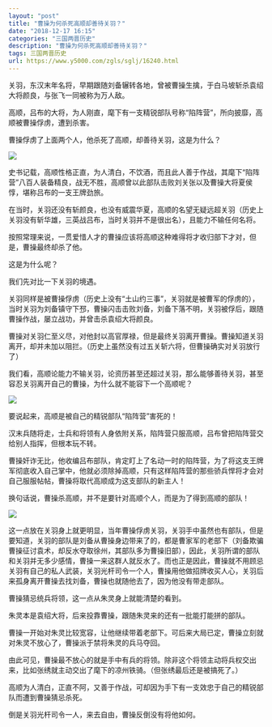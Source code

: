 ```yaml
---
layout: "post"
title: "曹操为何杀死高顺却善待关羽？"
date: "2018-12-17 16:15"
categories: "三国两晋历史"
description: "曹操为何杀死高顺却善待关羽？"
tags: 三国两晋历史
url: https://www.y5000.com/zgls/sglj/16240.html
---
```






关羽，东汉末年名将，早期跟随刘备辗转各地，曾被曹操生擒，于白马坡斩杀袁绍大将颜良，与张飞一同被称为万人敌。

高顺，吕布的大将，为人刚直，麾下有一支精锐部队号称“陷阵营”，所向披靡，高顺被曹操俘虏，遭到杀害。

曹操俘虏了上面两个人，他杀死了高顺，却善待关羽，这是为什么？

![](https://img.y5000.com/uploads/allimg/170308/8-1F30P92031C7.jpg)

史书记载，高顺性格正直，为人清白，不饮酒，而且此人善于作战，其麾下“陷阵营”八百人装备精良，战无不胜，高顺曾以此部队击败刘关张以及曹操大将夏侯惇，堪称吕布的一支王牌劲旅。

在当时，关羽还没有斩颜良，也没有威震华夏，高顺的名望无疑远超关羽（历史上关羽没有斩华雄，三英战吕布，当时关羽并不是很出名），且能力不输任何名将。

按照常理来说，一贯爱惜人才的曹操应该将高顺这种难得将才收归部下才对，但是，曹操最终却杀了他。

这是为什么呢？

我们先对比一下关羽的境遇。

关羽同样是被曹操俘虏（历史上没有“土山约三事”，关羽就是被曹军的俘虏的），当时关羽为刘备镇守下邳，曹操闪击击败刘备，刘备下落不明，关羽被俘后，跟随曹操作战，屡立战功，并曾击杀袁绍大将颜良。

曹操对关羽仁至义尽，对他封以高官厚禄，但是最终关羽离开曹操。曹操知道关羽离开，却并未加以阻拦。（历史上虽然没有过五关斩六将，但曹操确实对关羽放行了）

我们看，高顺论能力不输关羽，论资历甚至还超过关羽，那么能够善待关羽，甚至容忍关羽离开自己的曹操，为什么就不能容下一个高顺呢？

![](https://img.y5000.com/uploads/allimg/170308/8-1F30P92016124.jpg)

要说起来，高顺是被自己的精锐部队“陷阵营”害死的！

汉末兵随将走，士兵和将领有人身依附关系，陷阵营只服高顺，吕布曾把陷阵营交给别人指挥，但根本玩不转。

曹操奸诈无比，他收编吕布部队，肯定盯上了名动一时的陷阵营，为了将这支王牌军彻底收入自己掌中，他就必须除掉高顺，只有这样陷阵营的那些骄兵悍将才会对自己服服帖帖，曹操将取代高顺成为这支部队的新主人！

换句话说，曹操杀高顺，并不是要针对高顺个人，而是为了得到高顺的部队！

![](https://img.y5000.com/uploads/allimg/170308/09231W619-0.jpg)

这一点放在关羽身上就更明显，当年曹操俘虏关羽，关羽手中虽然也有部队，但是要知道，关羽的部队是刘备从曹操身边带来了的，都是曹家军的老部下（刘备欺骗曹操征讨袁术，却反水夺取徐州，其部队多为曹操旧部），因此，关羽所谓的部队和关羽并无多少感情，曹操一来这群人就反水了。而也正是因此，曹操就不用顾忌关羽有自己的私人武装，关羽光杆司令一个人，曹操用他做招牌收买人心，关羽后来孤身离开曹操去找刘备，曹操也就随他去了，因为他没有带走部队。

曹操猜忌统兵将领，这一点从朱灵身上就能清楚的看到。

朱灵本是袁绍大将，后来投靠曹操，跟随朱灵来的还有一批能打能拼的部队。

曹操一开始对朱灵比较宽容，让他继续带着老部下。可后来大局已定，曹操立刻就对朱灵不放心了，曹操派于禁将朱灵的兵马夺回。

由此可见，曹操最不放心的就是手中有兵的将领。除非这个将领主动将兵权交出来，比如张绣就主动交出了麾下的凉州铁骑。（但张绣最后还是被搞死了。）

高顺为人清白，正直不阿，又善于作战，可却因为手下有一支效忠于自己的精锐部队而遭到曹操猜忌杀死。

倒是关羽光杆司令一人，来去自由，曹操反倒没有将他如何。

